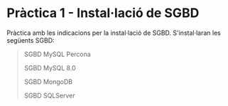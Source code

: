 # Pràctica 1 - Instal·lació de SGBD
Pràctica amb les indicacions per la instal·lació de SGBD.
S'instal·laran les següents SGBD:
> SGBD MySQL Percona 
> 
> SGBD MySQL 8.0 
> 
> SGBD MongoDB 
> 
> SGBD SQLServer


